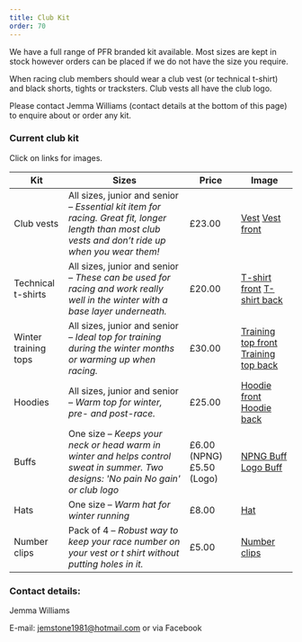 ```yaml
---
title: Club Kit
order: 70
---
```


We have a full range of PFR branded kit available. Most sizes are kept in stock however orders can be placed if we do not have the size you require.

When racing club members should wear a club vest (or technical t-shirt) and black shorts, tights or tracksters. Club vests all have the club logo.

Please contact Jemma Williams (contact details at the bottom of this page) to enquire about or order any kit.

### Current club kit

Click on links for images.

| Kit | Sizes | Price | Image |
| - | - | - | - |
| Club vests           | All sizes, junior and senior – _Essential kit item for racing. Great fit, longer length than most club vests and don’t ride up when you wear them!_ | £23.00                              | [Vest](https://pfrac.chrishodgson.co.uk/static/uploads/PFRAC-new-vest-Dan.jpg) [Vest front](https://pfrac.chrishodgson.co.uk/static/uploads/PFRAC-new-vest-front.jpg) | 
| Technical t-shirts   | All sizes, junior and senior – _These can be used for racing and work really well in the winter with a base layer underneath._                       | £20.00                              | [T-shirt front](https://pfrac.chrishodgson.co.uk/static/uploads/PFRAC-t-shirt-front.jpg) [T-shirt back](https://pfrac.chrishodgson.co.uk/static/uploads/PFRAC-t-shirt-back.jpg) |
| Winter training tops | All sizes, junior and senior – _Ideal top for training during the winter months or warming up when racing._                                          | £30.00                              | [Training top front](https://pfrac.chrishodgson.co.uk/static/uploads/PFRAC-training-top-front.jpg) [Training top back](https://pfrac.chrishodgson.co.uk/static/uploads/PFRAC-training-top-back.jpg) |
| Hoodies              | All sizes, junior and senior – _Warm top for winter, pre- and post-race._                                                                            | £25.00                              | [Hoodie front](https://pfrac.chrishodgson.co.uk/static/uploads/PFRAC-hoodie-front.jpg) [Hoodie back](https://pfrac.chrishodgson.co.uk/static/uploads/PFRAC-hoodie-back.jpg) |
| Buffs                | One size – _Keeps your neck or head warm in winter and helps control sweat in summer. Two designs: 'No pain No gain' or club logo_                    | £6.00 (NPNG)£5.50 (Logo)             | [NPNG Buff](https://pfrac.chrishodgson.co.uk/static/uploads/Buff3.jpg) [Logo Buff](public/static/uploads/PFR-Logo-Buff-576x1024.jpg) |                                                                                        |
| Hats                 | One size – _Warm hat for winter running_                                                                                                             | £8.00                               | [Hat](https://pfrac.chrishodgson.co.uk/static/uploads/pfr-hat.jpg) |                                                                                                                                                                                                                                                                                                      |
| Number clips         | Pack of 4 – _Robust way to keep your race number on your vest or t shirt without putting holes in it._                                    | £5.00                               | [Number clips](https://pfrac.chrishodgson.co.uk/static/uploads/pfrac-number-clips.jpg) |                                                                                                                                                                                                                                                                              |

### Contact details:

Jemma Williams

E-mail: [jemstone1981@hotmail.com](mailto:jemstone1981@hotmail.com) or via Facebook